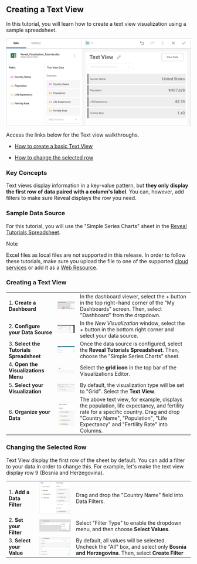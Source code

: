 ## Creating a Text View

In this tutorial, you will learn how to create a text view visualization
using a sample spreadsheet.

![TextViewSample\_All](images/TextViewSample_All.png)

Access the links below for the Text view walkthroughs.

  - [How to create a basic Text View](#creating-text-view)

  - [How to change the selected row](#changing-selected-row)

### Key Concepts

Text views display information in a key-value pattern, but **they only
display the first row of data paired with a column's label**. You can,
however, add filters to make sure Reveal displays the row you need.

### Sample Data Source

For this tutorial, you will use the "Simple Series Charts" sheet in the
[Reveal Tutorials Spreadsheet](http://download.infragistics.com/reportplus/help/samples/Reveal_Visualization_Tutorials.xlsx).

>[!NOTE]
>Excel files as local files are not supported in this release. In order to follow these tutorials, make sure you upload the file to one of the supported [cloud services](data-sources.md) or add it as a [Web Resource](web-resource.md).

<a name='creating-text-view'></a>
### Creating a Text View

|                                          |                                                                                                                   |                                                                                                                                                                                                                         |
| ---------------------------------------- | ----------------------------------------------------------------------------------------------------------------- | ----------------------------------------------------------------------------------------------------------------------------------------------------------------------------------------------------------------------- |
| 1\. **Create a Dashboard**               | ![Tutorials-Create-New-Dashboard](images/Tutorials-Create-New-Dashboard.png)                                      | In the dashboard viewer, select the + button in the top right-hand corner of the "My Dashboards" screen. Then, select "Dashboard" from the dropdown.                                                                    |
| 2\. **Configure your Data Source**       | ![Tutorials-Select-Data-Source](images/Tutorials-Select-Data-Source.png)                                          | In the *New Visualization* window, select the + button in the bottom right corner and select your data source.                                                                                                          |
| 3\. **Select the Tutorials Spreadsheet** | ![Tutorials-Select-Simple-Series-Charts-Spreadshee](images/Tutorials-Select-Simple-Series-Charts-Spreadsheet.png) | Once the data source is configured, select the **Reveal Tutorials Spreadsheet**. Then, choose the "Simple Series Charts" sheet.                                                                                         |
| 4\. **Open the Visualizations Menu**     | ![Tutorials-Select-Change-Visualization](images/Tutorials-Select-Change-Visualization.png)                        | Select the **grid icon** in the top bar of the Visualizations Editor.                                                                                                                                                   |
| 5\. **Select your Visualization**        | ![Tutorials-Charts-Select-Text-View](images/Tutorials-Charts-Select-Text-View.png)                                | By default, the visualization type will be set to "Grid". Select the **Text View**.                                                                                                                                     |
| 6\. **Organize your Data**               | ![Tutorials-TextView-Organizing-Data](images/Tutorials-TextView-Organizing-Data.png)                              | The above text view, for example, displays the population, life expectancy, and fertility rate for a specific country. Drag and drop "Country Name", "Population", "Life Expectancy" and "Fertility Rate" into Columns. |

<a name='changing-selected-row'></a>
### Changing the Selected Row

Text View display the first row of the sheet by default. You can add a
filter to your data in order to change this. For example, let's make the
text view display row 9 (Bosnia and Herzegovina).

|                           |                                                                       |                                                                                                                                            |
| ------------------------- | --------------------------------------------------------------------- | ------------------------------------------------------------------------------------------------------------------------------------------ |
| 1\. **Add a Data Filter** | ![SelectFieldTextView\_All](images/SelectFieldTextView_All.png)       | Drag and drop the "Country Name" field into Data Filters.                                                                                  |
| 2\. **Set your Filter**   | ![SelectedValuesTextView\_All](images/SelectedValuesTextView_All.png) | Select "Filter Type" to enable the dropdown menu, and then choose **Select Values**.                                                       |
| 3\. **Select your Value** | ![SelectValueTextView2\_All](images/SelectValueTextView2_All.png)     | By default, all values will be selected. Uncheck the "All" box, and select only **Bosnia and Herzegovina**. Then, select **Create Filter** |

